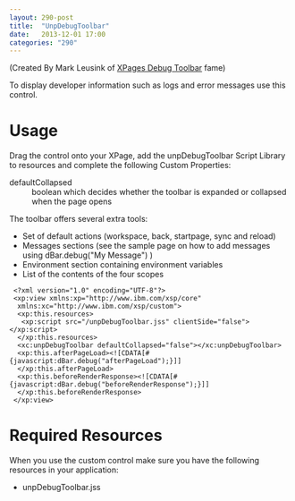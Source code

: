 ```yaml
---
layout: 290-post
title:  "UnpDebugToolbar"
date:   2013-12-01 17:00
categories: "290"
---
```


(Created By Mark Leusink of [XPages Debug Toolbar](http://www.openntf.org/internal/home.nsf/project.xsp?action=openDocument&name=XPage%20Debug%20Toolbar) fame)

To display developer information such as logs and error messages use this control.

# Usage

Drag the control onto your XPage, add the unpDebugToolbar Script Library to resources and complete the following Custom Properties:

<dl class="dl-horizontal">
	<dt>defaultCollapsed</dt><dd>boolean which decides whether the toolbar is expanded or collapsed when the page opens</dd>
</dl>

The toolbar offers several extra tools:

* Set of default actions (workspace, back, startpage, sync and reload)
* Messages sections (see the sample page on how to add messages using dBar.debug("My Message") )
* Environment section containing environment variables
* List of the contents of the four scopes

<pre class="CICodeFormatter" ><code class="CICodeFormatter"> &lt;?xml version="1.0" encoding="UTF-8"?&gt;  
 &lt;xp:view xmlns:xp="http://www.ibm.com/xsp/core"  
  xmlns:xc="http://www.ibm.com/xsp/custom"&gt;  
  &lt;xp:this.resources&gt;  
   &lt;xp:script src="/unpDebugToolbar.jss" clientSide="false"&gt;&lt;/xp:script&gt;  
  &lt;/xp:this.resources&gt;  
  &lt;xc:unpDebugToolbar defaultCollapsed="false"&gt;&lt;/xc:unpDebugToolbar&gt;  
  &lt;xp:this.afterPageLoad&gt;&lt;![CDATA[#{javascript:dBar.debug("afterPageLoad");}]]  
  &lt;/xp:this.afterPageLoad&gt;  
  &lt;xp:this.beforeRenderResponse&gt;&lt;![CDATA[#{javascript:dBar.debug("beforeRenderResponse");}]]  
  &lt;/xp:this.beforeRenderResponse&gt;  
 &lt;/xp:view&gt;  
</code></pre>

# Required Resources
When you use the custom control make sure you have the following resources in your application:

* unpDebugToolbar.jss
